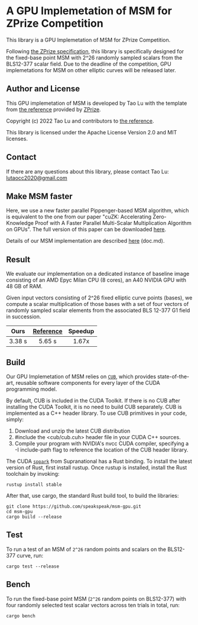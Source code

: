 # A GPU Implemetation of MSM for ZPrize Competition

This library is a GPU Implemetation of MSM for ZPrize Competition. 

Following [the ZPrize specification](https://assets.website-files.com/625a083eef681031e135cc99/6314b255fac8ee1e63c4bde3_gpu-fpga-msm.pdf),
this library is specifically designed for the fixed-base point MSM with 2^26 randomly sampled scalars from the BLS12-377 scalar field. 
Due to the deadline of the competition, GPU implemetations for MSM on other elliptic curves will be released later.

## Author and License

This GPU implemetation of MSM is developed by Tao Lu with the template from [the reference](https://github.com/z-prize/test-msm-gpu) provided by [ZPrize](https://www.zprize.io/).

Copyright (c) 2022 Tao Lu and contributors to [the reference](https://github.com/z-prize/test-msm-gpu).

This library is licensed under the Apache License Version 2.0 and MIT licenses.

## Contact

If there are any questions about this library, please contact Tao Lu: lutaocc2020@gmail.com

## Make MSM faster

Here, we use a new faster parallel Pippenger-based MSM algorithm, which is equivalent to the one from our paper "cuZK: Accelerating Zero-Knowledge Proof with A Faster Parallel Multi-Scalar Multiplication Algorithm on GPUs". The full version of this paper can be downloaded [here](https://eprint.iacr.org/2022/1321).

Details of our MSM implementation are described [here](./doc.md) (doc.md).  

## Result

We evaluate our implementation on a dedicated instance of baseline image consisting of an AMD Epyc Milan CPU (8 cores), an A40
NVIDIA GPU with 48 GB of RAM.

Given input vectors consisting of 2^26 fixed elliptic curve points (bases), we compute a
scalar multiplication of those bases with a set of four vectors of randomly sampled scalar elements from the associated
BLS 12-377 G1 field in succession.

| Ours            | [Reference](https://github.com/z-prize/test-msm-gpu)  |Speedup |
| :---:           | :-----:                                               |:-----:  |
| 3.38 s          | 5.65 s                                                | 1.67x |

## Build
Our GPU Implemetation of MSM relies on [`CUB`](https://nvlabs.github.io/cub/), which provides state-of-the-art, reusable software components for every layer of the CUDA programming model.

By default, CUB is included in the CUDA Toolkit. 
If there is no CUB after installing the CUDA Toolkit, it is no need to build CUB separately. CUB is implemented as a C++ header library. To use CUB primitives in your code, simply:
1. Download and unzip the latest CUB distribution
2. #include the <cub/cub.cuh> header file in your CUDA C++ sources. 
3. Compile your program with NVIDIA's nvcc CUDA compiler, specifying a -I<path-to-CUB> include-path flag to reference the location of the CUB header library.

The CUDA [`sppark`](https://github.com/supranational/sppark) from Supranational has a Rust binding. To install the latest version of Rust, first install rustup. Once rustup is installed, install the Rust toolchain by invoking:

```
rustup install stable
```
After that, use cargo, the standard Rust build tool, to build the libraries:

```
git clone https://github.com/speakspeak/msm-gpu.git
cd msm-gpu
cargo build --release
```

## Test
To run a test of an MSM of `2^26` random points and scalars on the BLS12-377 curve, run:

```
cargo test --release
```

## Bench
To run the fixed-base point MSM (`2^26` random points on BLS12-377) with four randomly selected test scalar vectors across ten trials in total, run:

```
cargo bench
```
